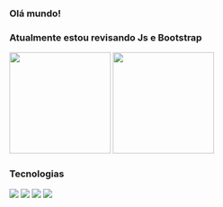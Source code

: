 ### Olá mundo!

### Atualmente estou revisando Js e Bootstrap

<div display ="flex">
  <img height="180em" src="https://github-readme-stats.vercel.app/api?username=messiashub&show_icons=true&theme=blueberry"/>
  <img height="180em" src="https://github-readme-stats.vercel.app/api/top-langs/?username=messiashub&layout=compact&langs_count=16&theme=blueberry"/>
</div>

### Tecnologias
<div>
  <img src="https://img.shields.io/badge/HTML5-E34F26?style=for-the-badge&logo=html5&logoColor=white"/>
  <img src="https://img.shields.io/badge/CSS3-1572B6?style=for-the-badge&logo=css3&logoColor=white"/>
  <img src="https://img.shields.io/badge/Bootstrap-563D7C?style=for-the-badge&logo=bootstrap&logoColor=white"/>
  <img src="https://img.shields.io/badge/JavaScript-F7DF1E?style=for-the-badge&logo=javascript&logoColor=black"/>
</div>
  


<!--
**messiashub/messiashub** is a ✨ _special_ ✨ repository because its `README.md` (this file) appears on your GitHub profile.

Here are some ideas to get you started:

- 🔭 I’m currently working on ...
- 🌱 I’m currently learning ...
- 👯 I’m looking to collaborate on ...
- 🤔 I’m looking for help with ...
- 💬 Ask me about ...
- 📫 How to reach me: ...
- 😄 Pronouns: ...
- ⚡ Fun fact: ...
-->
